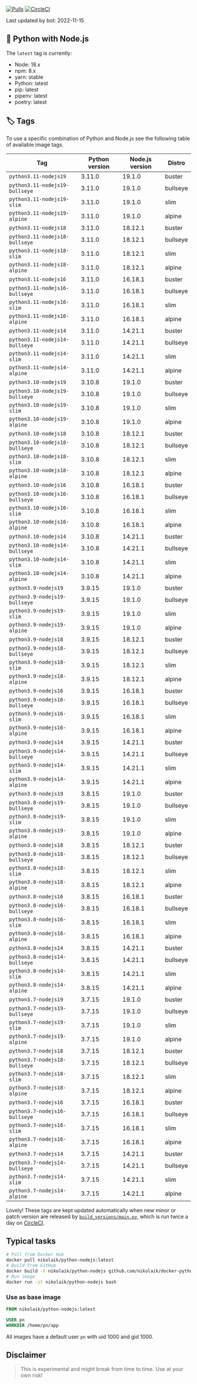 [![Pulls](https://img.shields.io/docker/pulls/nikolaik/python-nodejs.svg?style=flat-square)](https://hub.docker.com/r/nikolaik/python-nodejs/)
[![CircleCI](https://img.shields.io/circleci/project/github/nikolaik/docker-python-nodejs.svg?style=flat-square)](https://circleci.com/gh/nikolaik/docker-python-nodejs)

Last updated by bot: 2022-11-15

## 🐳 Python with Node.js

The `latest` tag is currently:

- Node: 18.x
- npm: 8.x
- yarn: stable
- Python: latest
- pip: latest
- pipenv: latest
- poetry: latest

## 🏷 Tags

To use a specific combination of Python and Node.js see the following table of available image tags.

Tag | Python version | Node.js version | Distro
--- | --- | --- | ---
`python3.11-nodejs19` | 3.11.0 | 19.1.0 | buster
`python3.11-nodejs19-bullseye` | 3.11.0 | 19.1.0 | bullseye
`python3.11-nodejs19-slim` | 3.11.0 | 19.1.0 | slim
`python3.11-nodejs19-alpine` | 3.11.0 | 19.1.0 | alpine
`python3.11-nodejs18` | 3.11.0 | 18.12.1 | buster
`python3.11-nodejs18-bullseye` | 3.11.0 | 18.12.1 | bullseye
`python3.11-nodejs18-slim` | 3.11.0 | 18.12.1 | slim
`python3.11-nodejs18-alpine` | 3.11.0 | 18.12.1 | alpine
`python3.11-nodejs16` | 3.11.0 | 16.18.1 | buster
`python3.11-nodejs16-bullseye` | 3.11.0 | 16.18.1 | bullseye
`python3.11-nodejs16-slim` | 3.11.0 | 16.18.1 | slim
`python3.11-nodejs16-alpine` | 3.11.0 | 16.18.1 | alpine
`python3.11-nodejs14` | 3.11.0 | 14.21.1 | buster
`python3.11-nodejs14-bullseye` | 3.11.0 | 14.21.1 | bullseye
`python3.11-nodejs14-slim` | 3.11.0 | 14.21.1 | slim
`python3.11-nodejs14-alpine` | 3.11.0 | 14.21.1 | alpine
`python3.10-nodejs19` | 3.10.8 | 19.1.0 | buster
`python3.10-nodejs19-bullseye` | 3.10.8 | 19.1.0 | bullseye
`python3.10-nodejs19-slim` | 3.10.8 | 19.1.0 | slim
`python3.10-nodejs19-alpine` | 3.10.8 | 19.1.0 | alpine
`python3.10-nodejs18` | 3.10.8 | 18.12.1 | buster
`python3.10-nodejs18-bullseye` | 3.10.8 | 18.12.1 | bullseye
`python3.10-nodejs18-slim` | 3.10.8 | 18.12.1 | slim
`python3.10-nodejs18-alpine` | 3.10.8 | 18.12.1 | alpine
`python3.10-nodejs16` | 3.10.8 | 16.18.1 | buster
`python3.10-nodejs16-bullseye` | 3.10.8 | 16.18.1 | bullseye
`python3.10-nodejs16-slim` | 3.10.8 | 16.18.1 | slim
`python3.10-nodejs16-alpine` | 3.10.8 | 16.18.1 | alpine
`python3.10-nodejs14` | 3.10.8 | 14.21.1 | buster
`python3.10-nodejs14-bullseye` | 3.10.8 | 14.21.1 | bullseye
`python3.10-nodejs14-slim` | 3.10.8 | 14.21.1 | slim
`python3.10-nodejs14-alpine` | 3.10.8 | 14.21.1 | alpine
`python3.9-nodejs19` | 3.9.15 | 19.1.0 | buster
`python3.9-nodejs19-bullseye` | 3.9.15 | 19.1.0 | bullseye
`python3.9-nodejs19-slim` | 3.9.15 | 19.1.0 | slim
`python3.9-nodejs19-alpine` | 3.9.15 | 19.1.0 | alpine
`python3.9-nodejs18` | 3.9.15 | 18.12.1 | buster
`python3.9-nodejs18-bullseye` | 3.9.15 | 18.12.1 | bullseye
`python3.9-nodejs18-slim` | 3.9.15 | 18.12.1 | slim
`python3.9-nodejs18-alpine` | 3.9.15 | 18.12.1 | alpine
`python3.9-nodejs16` | 3.9.15 | 16.18.1 | buster
`python3.9-nodejs16-bullseye` | 3.9.15 | 16.18.1 | bullseye
`python3.9-nodejs16-slim` | 3.9.15 | 16.18.1 | slim
`python3.9-nodejs16-alpine` | 3.9.15 | 16.18.1 | alpine
`python3.9-nodejs14` | 3.9.15 | 14.21.1 | buster
`python3.9-nodejs14-bullseye` | 3.9.15 | 14.21.1 | bullseye
`python3.9-nodejs14-slim` | 3.9.15 | 14.21.1 | slim
`python3.9-nodejs14-alpine` | 3.9.15 | 14.21.1 | alpine
`python3.8-nodejs19` | 3.8.15 | 19.1.0 | buster
`python3.8-nodejs19-bullseye` | 3.8.15 | 19.1.0 | bullseye
`python3.8-nodejs19-slim` | 3.8.15 | 19.1.0 | slim
`python3.8-nodejs19-alpine` | 3.8.15 | 19.1.0 | alpine
`python3.8-nodejs18` | 3.8.15 | 18.12.1 | buster
`python3.8-nodejs18-bullseye` | 3.8.15 | 18.12.1 | bullseye
`python3.8-nodejs18-slim` | 3.8.15 | 18.12.1 | slim
`python3.8-nodejs18-alpine` | 3.8.15 | 18.12.1 | alpine
`python3.8-nodejs16` | 3.8.15 | 16.18.1 | buster
`python3.8-nodejs16-bullseye` | 3.8.15 | 16.18.1 | bullseye
`python3.8-nodejs16-slim` | 3.8.15 | 16.18.1 | slim
`python3.8-nodejs16-alpine` | 3.8.15 | 16.18.1 | alpine
`python3.8-nodejs14` | 3.8.15 | 14.21.1 | buster
`python3.8-nodejs14-bullseye` | 3.8.15 | 14.21.1 | bullseye
`python3.8-nodejs14-slim` | 3.8.15 | 14.21.1 | slim
`python3.8-nodejs14-alpine` | 3.8.15 | 14.21.1 | alpine
`python3.7-nodejs19` | 3.7.15 | 19.1.0 | buster
`python3.7-nodejs19-bullseye` | 3.7.15 | 19.1.0 | bullseye
`python3.7-nodejs19-slim` | 3.7.15 | 19.1.0 | slim
`python3.7-nodejs19-alpine` | 3.7.15 | 19.1.0 | alpine
`python3.7-nodejs18` | 3.7.15 | 18.12.1 | buster
`python3.7-nodejs18-bullseye` | 3.7.15 | 18.12.1 | bullseye
`python3.7-nodejs18-slim` | 3.7.15 | 18.12.1 | slim
`python3.7-nodejs18-alpine` | 3.7.15 | 18.12.1 | alpine
`python3.7-nodejs16` | 3.7.15 | 16.18.1 | buster
`python3.7-nodejs16-bullseye` | 3.7.15 | 16.18.1 | bullseye
`python3.7-nodejs16-slim` | 3.7.15 | 16.18.1 | slim
`python3.7-nodejs16-alpine` | 3.7.15 | 16.18.1 | alpine
`python3.7-nodejs14` | 3.7.15 | 14.21.1 | buster
`python3.7-nodejs14-bullseye` | 3.7.15 | 14.21.1 | bullseye
`python3.7-nodejs14-slim` | 3.7.15 | 14.21.1 | slim
`python3.7-nodejs14-alpine` | 3.7.15 | 14.21.1 | alpine

Lovely! These tags are kept updated automatically when new minor or patch version are released by [`build_versions/main.py`](./build_versions/main.py), which is run twice a day on [CircleCI](https://circleci.com/gh/nikolaik/docker-python-nodejs).

## Typical tasks

```bash
# Pull from Docker Hub
docker pull nikolaik/python-nodejs:latest
# Build from GitHub
docker build -t nikolaik/python-nodejs github.com/nikolaik/docker-python-nodejs
# Run image
docker run -it nikolaik/python-nodejs bash
```

### Use as base image

```Dockerfile
FROM nikolaik/python-nodejs:latest

USER pn
WORKDIR /home/pn/app
```

All images have a default user `pn` with uid 1000 and gid 1000.

## Disclaimer

> This is experimental and might break from time to time. Use at your own risk!
